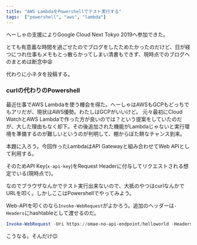 ```yaml
---
title: "AWS LambdaをPowershellでテスト実行する"
tags:  ["powershell", "aws", "lambda"]
---
```


へーしゃの支援によりGoogle Cloud Next Tokyo 2019へ参加できた。

とても有意義な時間を過ごせたのでブログをしたためたかったのだけど、日が経つにつれ仕事もメモもとっ散らかってしまい清書もできず、現時点でのブログへのまとめは断念中😫

代わりに小ネタを投稿する。

### curlの代わりのPowershell

最近仕事でAWS Lambdaを使う機会を得た。へーしゃはAWSもGCPもどっちでもアリだが、現状はAWS優勢。わたしはGCPがいいけど。
元々最初にCloud WatchとAWS Lambdaで作った方が良いのでは？という提案をしていたのだが、大した理由もなく却下。その後追加された機能がLambdaじゃないと実行環境を準備するのが難しいというのが判明して、棚からぼた餅なチャンス到来。

本題に入ろう。今回作ったLambdaはAPI Gatewayと組み合わせてWeb APIとして利用する。

そのためAPI Key(`x-api-key`)をRequest Headerに付与してリクエストされる想定でいる(現時点で)。

なのでブラウザなんかでテスト実行出来ないので、大抵のやつはcurlなんかでURLを叩く。しかしここはPowershellでやってみよう。

Web-APIを叩くのなら`Invoke-WebRequest`がよかろう。追加のヘッダーは`-Headers`にhashtableとして渡せるのだ。

```powershell
Invoke-WebRequest -Uri https://omae-no-api-endpoint/helloworld -Headers @{'x-api-key' = 'omae-no-api-key!!!'}
```

こうなる。そんだけ😉
